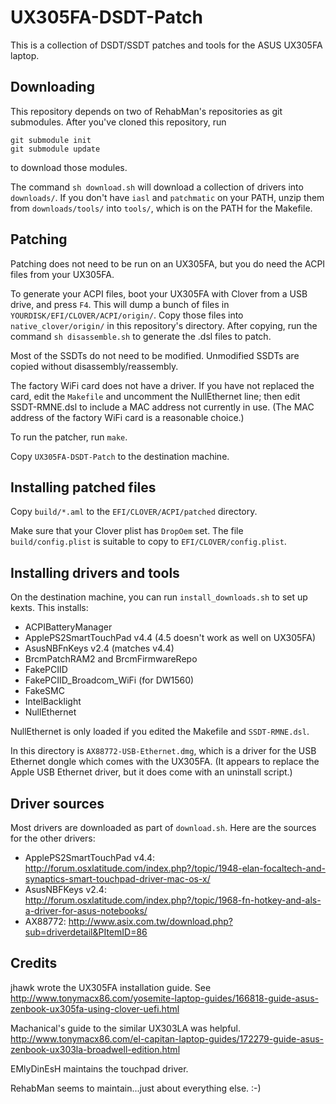 # UX305FA-DSDT-Patch

This is a collection of DSDT/SSDT patches and tools for the ASUS UX305FA laptop.

## Downloading

This repository depends on two of RehabMan's repositories as git submodules. After you've cloned this repository, run

```
git submodule init
git submodule update
```

to download those modules. 

The command `sh download.sh` will download a collection of drivers into `downloads/`. If you don't have `iasl` and `patchmatic` on your PATH, unzip them from `downloads/tools/` into `tools/`, which is on the PATH for the Makefile.

## Patching

Patching does not need to be run on an UX305FA, but you do need the ACPI files from your UX305FA.

To generate your ACPI files, boot your UX305FA with Clover from a USB drive, and press `F4`. This will dump a bunch of files in `YOURDISK/EFI/CLOVER/ACPI/origin/`. Copy those files into `native_clover/origin/` in this repository's directory. After copying, run the command `sh disassemble.sh` to generate the .dsl files to patch.

Most of the SSDTs do not need to be modified. Unmodified SSDTs are copied without disassembly/reassembly.

The factory WiFi card does not have a driver. If you have not replaced the card, edit the `Makefile` and uncomment the NullEthernet line; then edit SSDT-RMNE.dsl to include a MAC address not currently in use. (The MAC address of the factory WiFi card is a reasonable choice.)

To run the patcher, run `make`.

Copy `UX305FA-DSDT-Patch` to the destination machine.

## Installing patched files

Copy `build/*.aml` to the `EFI/CLOVER/ACPI/patched` directory.

Make sure that your Clover plist has `DropOem` set. The file `build/config.plist` is suitable to copy to `EFI/CLOVER/config.plist`.

## Installing drivers and tools

On the destination machine, you can run `install_downloads.sh` to set up kexts. This installs:

* ACPIBatteryManager
* ApplePS2SmartTouchPad v4.4 (4.5 doesn't work as well on UX305FA)
* AsusNBFnKeys v2.4 (matches v4.4)
* BrcmPatchRAM2 and BrcmFirmwareRepo
* FakePCIID
* FakePCIID_Broadcom_WiFi (for DW1560)
* FakeSMC
* IntelBacklight
* NullEthernet

NullEthernet is only loaded if you edited the Makefile and `SSDT-RMNE.dsl`.

In this directory is `AX88772-USB-Ethernet.dmg`, which is a driver for the USB Ethernet dongle which comes with the UX305FA. (It appears to replace the Apple USB Ethernet driver, but it does come with an uninstall script.)

## Driver sources

Most drivers are downloaded as part of `download.sh`. Here are the sources for the other drivers:

* ApplePS2SmartTouchPad v4.4: http://forum.osxlatitude.com/index.php?/topic/1948-elan-focaltech-and-synaptics-smart-touchpad-driver-mac-os-x/
* AsusNBFKeys v2.4: http://forum.osxlatitude.com/index.php?/topic/1968-fn-hotkey-and-als-a-driver-for-asus-notebooks/
* AX88772: http://www.asix.com.tw/download.php?sub=driverdetail&PItemID=86

## Credits

jhawk wrote the UX305FA installation guide. See http://www.tonymacx86.com/yosemite-laptop-guides/166818-guide-asus-zenbook-ux305fa-using-clover-uefi.html 

Machanical's guide to the similar UX303LA was helpful. http://www.tonymacx86.com/el-capitan-laptop-guides/172279-guide-asus-zenbook-ux303la-broadwell-edition.html

EMlyDinEsH maintains the touchpad driver.

RehabMan seems to maintain...just about everything else. :-)
